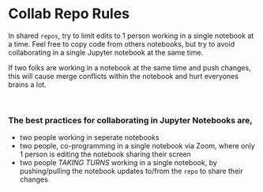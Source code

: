 # Collab Repo Rules 

In shared `repos`, try to limit edits to 1 person working in a single notebook at a time. 
Feel free to copy code from others notebooks, but try to avoid collaborating in a single Jupyter notebook at the same time. 

If two folks are working in a notebook at the same time and push changes, this will cause merge conflicts within the notebook and hurt everyones brains a lot. 

<br />

### The best practices for collaborating in Jupyter Notebooks are, 
- two people working in seperate notebooks
- two people, co-programming in a single notebook via Zoom, where only 1 person is editing the notebook sharing their screen
- two people *TAKING TURNS* working in a single notebook, by pushing/pulling the notebook updates to/from the `repo` to share their changes